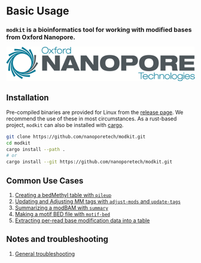 # Basic Usage

### `modkit` is a bioinformatics tool for working with modified bases from Oxford Nanopore.

![ONT_logo](./images/ONT_logo_590x106.png)

## Installation

Pre-compiled binaries are provided for Linux from the [release
page](https://github.com/nanoporetech/modkit/releases). We recommend the use of these in
most circumstances. As a rust-based project, `modkit` can also be installed with 
[cargo](https://www.rust-lang.org/learn/get-started).
```bash
git clone https://github.com/nanoporetech/modkit.git
cd modkit
cargo install --path .
# or
cargo install --git https://github.com/nanoporetech/modkit.git
```

## Common Use Cases
1. [Creating a bedMethyl table with `pileup`](./intro_bedmethyl.md)
1. [Updating and Adjusting MM tags with `adjust-mods` and `update-tags`](./intro_adjust.md)
1. [Summarizing a modBAM with `summary`](./intro_summary.md)
1. [Making a motif BED file with `motif-bed`](./intro_motif_bed.md)
1. [Extracting per-read base modification data into a table](./intro_extract.md)

## Notes and troubleshooting
1. [General troubleshooting](./troubleshooting.md)

